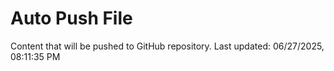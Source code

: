 # Auto Push File

Content that will be pushed to GitHub repository.
Last updated: 06/27/2025, 08:11:35 PM